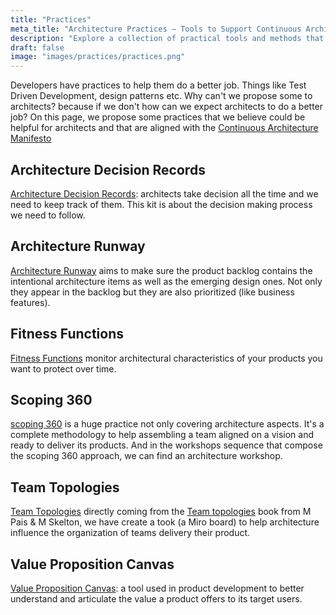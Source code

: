 ```yaml
---
title: "Practices"
meta_title: "Architecture Practices – Tools to Support Continuous Architecture"
description: "Explore a collection of practical tools and methods that help architects work more effectively, aligned with the Continuous Architecture Manifesto."
draft: false
image: "images/practices/practices.png"
---
```


Developers have practices to help them do a better job. Things like Test Driven Development, design patterns etc. Why can't we propose some to architects? because if we don't how can we expect architects to do a better job? On this page, we propose some practices that we believe could be helpful for architects and that are aligned with the [Continuous Architecture Manifesto](../manifesto)

## Architecture Decision Records

[Architecture Decision Records](architecture-decision-records): architects take decision all the time and we need to keep track of them. This kit is about the decision making process we need to follow.

## Architecture Runway

[Architecture Runway](architecture-runway) aims to make sure the product backlog contains the intentional architecture items as well as the emerging design ones. Not only they appear in the backlog but they are also prioritized (like business features).

## Fitness Functions

[Fitness Functions](fitness-functions) monitor architectural characteristics of your products you want to protect over time.

## Scoping 360

[scoping 360](scoping-360) is a huge practice not only covering architecture aspects. It's a complete methodology to help assembling a team aligned on a vision and ready to deliver its products. And in the workshops sequence that compose the scoping 360 approach, we can find an architecture workshop.

## Team Topologies

[Team Topologies](team-topologies) directly coming from the [Team topologies](https://teamtopologies.com) book from M Pais & M Skelton, we have create a took (a Miro board) to help architecture influence the organization of teams delivery their product.

## Value Proposition Canvas

[Value Proposition Canvas](value-proposition-canvas): a tool used in product development to better understand and articulate the value a product offers to its target users.
